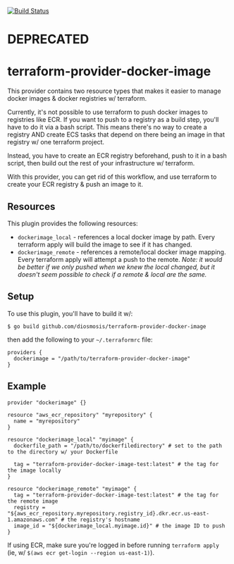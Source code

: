 [![Build Status](https://travis-ci.org/diosmosis/terraform-provider-docker-image.svg?branch=master)](https://travis-ci.org/diosmosis/terraform-provider-docker-image)

# DEPRECATED

# terraform-provider-docker-image

This provider contains two resource types that makes it easier to manage docker images & docker registries w/ terraform.

Currently, it's not possible to use terraform to push docker images to registries like ECR. If you want to push to a registry
as a build step, you'll have to do it via a bash script. This means there's no way to create a registry AND create ECS tasks
that depend on there being an image in that registry w/ one terraform project.

Instead, you have to create an ECR registry beforehand, push to it in a bash script, then build out the rest of your
infrastructure w/ terraform.

With this provider, you can get rid of this workflow, and use terraform to create your ECR registry & push an image to it.

## Resources

This plugin provides the following resources:

* `dockerimage_local` - references a local docker image by path. Every terraform apply will build the image to see if it has changed.
* `dockerimage_remote` - references a remote/local docker image mapping. Every terraform apply will attempt a push to the remote.
  _Note: it would be better if we only pushed when we knew the local changed, but it doesn't seem possible to check if a remote & local are the same._

## Setup

To use this plugin, you'll have to build it w/:

```
$ go build github.com/diosmosis/terraform-provider-docker-image
```

then add the following to your `~/.terraformrc` file:

```
providers {
  dockerimage = "/path/to/terraform-provider-docker-image"
}
```

## Example

```
provider "dockerimage" {}

resource "aws_ecr_repository" "myrepository" {
  name = "myrepository"
}

resource "dockerimage_local" "myimage" {
  dockerfile_path = "/path/to/dockerfiledirectory" # set to the path to the directory w/ your Dockerfile

  tag = "terraform-provider-docker-image-test:latest" # the tag for the image locally
}

resource "dockerimage_remote" "myimage" {
  tag = "terraform-provider-docker-image-test:latest" # the tag for the remote image
  registry = "${aws_ecr_repository.myrepository.registry_id}.dkr.ecr.us-east-1.amazonaws.com" # the registry's hostname
  image_id = "${dockerimage_local.myimage.id}" # the image ID to push
}
```

If using ECR, make sure you're logged in before running `terraform apply` (ie, w/ `$(aws ecr get-login --region us-east-1)`).
